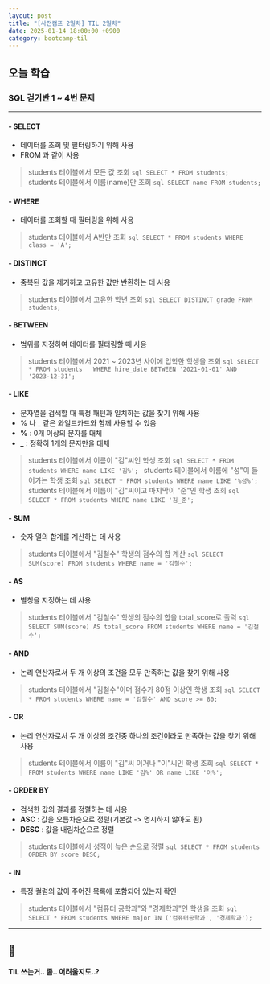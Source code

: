 ```yaml
---
layout: post
title: "[사전캠프 2일차] TIL 2일차"
date: 2025-01-14 18:00:00 +0900
category: bootcamp-til
---
```


## 오늘 학습
### SQL 걷기반 1 ~ 4번 문제

---

#### - SELECT
- 데이터를 조회 및 필터링하기 위해 사용
- FROM 과 같이 사용
> students 테이블에서 모든 값 조회
    ```sql
    SELECT * FROM students;
    ```
> students 테이블에서 이름(name)만 조회
    ```sql
    SELECT name FROM students;
    ```

#### - WHERE
- 데이터를 조회할 때 필터링을 위해 사용
> students 테이블에서 A반만 조회
    ```sql
    SELECT * FROM students WHERE class = 'A';
    ```

#### - DISTINCT
- 중복된 값을 제거하고 고유한 값만 반환하는 데 사용
> students 테이블에서 고유한 학년 조회
    ```sql
    SELECT DISTINCT grade FROM students;
    ```

#### - BETWEEN
- 범위를 지정하여 데이터를 필터링할 때 사용
> students 테이블에서 2021 ~ 2023년 사이에 입학한 학생을 조회
    ```sql
    SELECT * FROM students  
    WHERE hire_date BETWEEN '2021-01-01' AND '2023-12-31';
    ```

#### - LIKE
- 문자열을 검색할 때 특정 패턴과 일치하는 값을 찾기 위해 사용
- % 나 _ 같은 와일드카드와 함께 사용할 수 있음
- **%** : 0개 이상의 문자를 대체
- **_** : 정확히 1개의 문자만을 대체
> students 테이블에서 이름이 "김"씨인 학생 조회
    ```sql
    SELECT * FROM students WHERE name LIKE '김%';
    ```
> students 테이블에서 이름에 "성"이 들어가는 학생 조회
    ```sql
    SELECT * FROM students WHERE name LIKE '%성%';
    ```
> students 테이블에서 이름이 "김"씨이고 마지막이 "준"인 학생 조회
    ```sql
    SELECT * FROM students WHERE name LIKE '김_준';
    ```

#### - SUM
- 숫자 열의 합계를 계산하는 데 사용
> students 테이블에서 "김철수" 학생의 점수의 합 계산
    ```sql
    SELECT SUM(score) FROM students WHERE name = '김철수';
    ```

#### - AS
- 별칭을 지정하는 데 사용
> students 테이블에서 "김철수" 학생의 점수의 합을 total_score로 출력
    ```sql
    SELECT SUM(score) AS total_score FROM students WHERE name = '김철수';
    ```

#### - AND
- 논리 연산자로서 두 개 이상의 조건을 모두 만족하는 값을 찾기 위해 사용
> students 테이블에서 "김철수"이며 점수가 80점 이상인 학생 조회
    ```sql
    SELECT * FROM students WHERE name = '김철수' AND score >= 80;
    ```

#### - OR
- 논리 연산자로서 두 개 이상의 조건중 하나의 조건이라도 만족하는 값을 찾기 위해 사용
> students 테이블에서 이름이 "김"씨 이거나 "이"씨인 학생 조회
    ```sql
    SELECT * FROM students WHERE name LIKE '김%' OR name LIKE '이%';
    ```

#### - ORDER BY
- 검색한 값의 결과를 정렬하는 데 사용
- **ASC** : 값을 오름차순으로 정렬(기본값 -> 명시하지 않아도 됨)
- **DESC** : 값을 내림차순으로 정렬
> students 테이블에서 성적이 높은 순으로 정렬
    ```sql
    SELECT * FROM students ORDER BY score DESC;
    ```

#### - IN
- 특정 컬럼의 값이 주어진 목록에 포함되어 있는지 확인
> students 테이블에서 "컴퓨터 공학과"와 "경제학과"인 학생을 조회
    ```sql
    SELECT * FROM students WHERE major IN ('컴퓨터공학과', '경제학과');
    ```



---

## 💬

#### TIL 쓰는거.. 좀.. 어려울지도..?